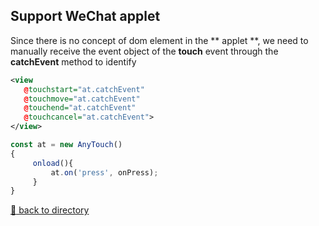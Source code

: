 ## Support WeChat applet

Since there is no concept of dom element in the ** applet **, we need to manually receive the event object of the **touch** event through the **catchEvent** method to identify

````xml
<view
   @touchstart="at.catchEvent"
   @touchmove="at.catchEvent"
   @touchend="at.catchEvent"
   @touchcancel="at.catchEvent">
</view>
````

````javascript
const at = new AnyTouch()
{
     onload(){
         at.on('press', onPress);
     }
}
````

[:rocket: back to directory](../README.md#directory)